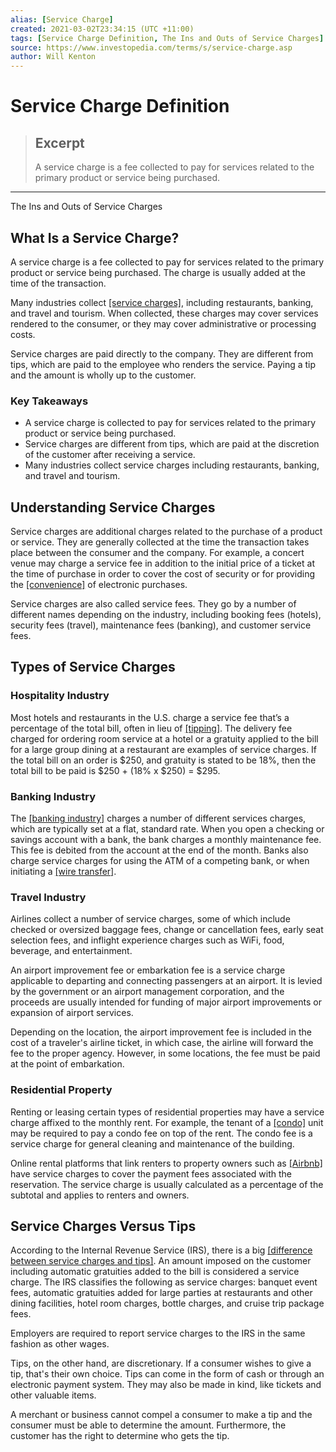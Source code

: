 ```yaml
---
alias: [Service Charge]
created: 2021-03-02T23:34:15 (UTC +11:00)
tags: [Service Charge Definition, The Ins and Outs of Service Charges]
source: https://www.investopedia.com/terms/s/service-charge.asp
author: Will Kenton
---
```


# Service Charge Definition

> ## Excerpt
> A service charge is a fee collected to pay for services related to the primary product or service being purchased.

---

The Ins and Outs of Service Charges
## What Is a Service Charge?

A service charge is a fee collected to pay for services related to the primary product or service being purchased. The charge is usually added at the time of the transaction.

Many industries collect [[service charges]](https://www.investopedia.com/articles/pf/07/bank_fees.asp), including restaurants, banking, and travel and tourism. When collected, these charges may cover services rendered to the consumer, or they may cover administrative or processing costs.

Service charges are paid directly to the company. They are different from tips, which are paid to the employee who renders the service. Paying a tip and the amount is wholly up to the customer.

### Key Takeaways

-   A service charge is collected to pay for services related to the primary product or service being purchased.
-   Service charges are different from tips, which are paid at the discretion of the customer after receiving a service.
-   Many industries collect service charges including restaurants, banking, and travel and tourism.

## Understanding Service Charges

Service charges are additional charges related to the purchase of a product or service. They are generally collected at the time the transaction takes place between the consumer and the company. For example, a concert venue may charge a service fee in addition to the initial price of a ticket at the time of purchase in order to cover the cost of security or for providing the [[convenience]](https://www.investopedia.com/terms/c/convenience-fee.asp) of electronic purchases.

Service charges are also called service fees. They go by a number of different names depending on the industry, including booking fees (hotels), security fees (travel), maintenance fees (banking), and customer service fees.

## Types of Service Charges

### Hospitality Industry

Most hotels and restaurants in the U.S. charge a service fee that’s a percentage of the total bill, often in lieu of [[tipping]](https://www.investopedia.com/terms/t/tipincome.asp). The delivery fee charged for ordering room service at a hotel or a gratuity applied to the bill for a large group dining at a restaurant are examples of service charges. If the total bill on an order is $250, and gratuity is stated to be 18%, then the total bill to be paid is $250 + (18% x $250) = $295.

### Banking Industry

The [[banking industry]](https://www.investopedia.com/articles/personal-finance/091216/top-5-books-learn-about-banking-industry-jpm-bac.asp) charges a number of different services charges, which are typically set at a flat, standard rate. When you open a checking or savings account with a bank, the bank charges a monthly maintenance fee. This fee is debited from the account at the end of the month. Banks also charge service charges for using the ATM of a competing bank, or when initiating a [[wire transfer]](https://www.investopedia.com/terms/w/wiretransfer.asp).

### Travel Industry

Airlines collect a number of service charges, some of which include checked or oversized baggage fees, change or cancellation fees, early seat selection fees, and inflight experience charges such as WiFi, food, beverage, and entertainment.

An airport improvement fee or embarkation fee is a service charge applicable to departing and connecting passengers at an airport. It is levied by the government or an airport management corporation, and the proceeds are usually intended for funding of major airport improvements or expansion of airport services.

Depending on the location, the airport improvement fee is included in the cost of a traveler's airline ticket, in which case, the airline will forward the fee to the proper agency. However, in some locations, the fee must be paid at the point of embarkation.

### Residential Property

Renting or leasing certain types of residential properties may have a service charge affixed to the monthly rent. For example, the tenant of a [[condo]](https://www.investopedia.com/terms/c/condominium.asp) unit may be required to pay a condo fee on top of the rent. The condo fee is a service charge for general cleaning and maintenance of the building.

Online rental platforms that link renters to property owners such as [[Airbnb]](https://www.investopedia.com/articles/personal-finance/032814/pros-and-cons-using-airbnb.asp) have service charges to cover the payment fees associated with the reservation. The service charge is usually calculated as a percentage of the subtotal and applies to renters and owners.

## Service Charges Versus Tips

According to the Internal Revenue Service (IRS), there is a big [[difference between service charges and tips]](https://www.irs.gov/newsroom/employer-reminder-reporting-tips-versus-service-charges-key-differences-between-categories-affect-employees-tax-reporting). An amount imposed on the customer including automatic gratuities added to the bill is considered a service charge. The IRS classifies the following as service charges: banquet event fees, automatic gratuities added for large parties at restaurants and other dining facilities, hotel room charges, bottle charges, and cruise trip package fees.

Employers are required to report service charges to the IRS in the same fashion as other wages.

Tips, on the other hand, are discretionary. If a consumer wishes to give a tip, that's their own choice. Tips can come in the form of cash or through an electronic payment system. They may also be made in kind, like tickets and other valuable items.

A merchant or business cannot compel a consumer to make a tip and the consumer must be able to determine the amount. Furthermore, the customer has the right to determine who gets the tip.
